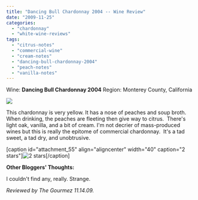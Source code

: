 ```yaml
---
title: "Dancing Bull Chardonnay 2004 -- Wine Review"
date: "2009-11-25"
categories: 
  - "chardonnay"
  - "white-wine-reviews"
tags: 
  - "citrus-notes"
  - "commercial-wine"
  - "cream-notes"
  - "dancing-bull-chardonnay-2004"
  - "peach-notes"
  - "vanilla-notes"
---
```


Wine: **Dancing Bull Chardonnay 2004** Region: Monterey County, California

![](http://www.rebeccagomezfarrell.com/gourmez/photos/dancingbear.jpg)

This chardonnay is very yellow. It has a nose of peaches and soup broth. When drinking, the peaches are fleeting then give way to citrus.  There's light oak, vanilla, and a bit of cream. I'm not decrier of mass-produced wines but this is really the epitome of commercial chardonnay.  It's a tad sweet, a tad dry, and unobtrusive.

\[caption id="attachment\_55" align="aligncenter" width="40" caption="2 stars"\]![2 stars](http://www.rebeccagomezfarrell.com/wp-content/uploads/2009/02/rating_chicken11.gif "rating_chicken11")\[/caption\]

**Other Bloggers' Thoughts:**

I couldn't find any, really. Strange.

_Reviewed by The Gourmez 11.14.09._
